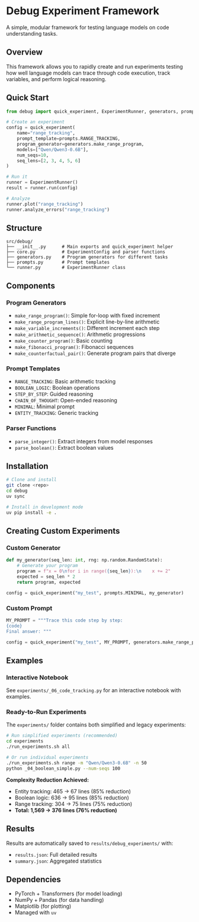 # Debug Experiment Framework

A simple, modular framework for testing language models on code understanding tasks.

## Overview

This framework allows you to rapidly create and run experiments testing how well language models can trace through code execution, track variables, and perform logical reasoning.

## Quick Start

```python
from debug import quick_experiment, ExperimentRunner, generators, prompts

# Create an experiment
config = quick_experiment(
    name="range_tracking", 
    prompt_template=prompts.RANGE_TRACKING,
    program_generator=generators.make_range_program,
    models=["Qwen/Qwen3-0.6B"],
    num_seqs=10,
    seq_lens=[2, 3, 4, 5, 6]
)

# Run it
runner = ExperimentRunner()
result = runner.run(config)

# Analyze
runner.plot("range_tracking")
runner.analyze_errors("range_tracking")
```

## Structure

```
src/debug/
├── __init__.py      # Main exports and quick_experiment helper
├── core.py          # ExperimentConfig and parser functions  
├── generators.py    # Program generators for different tasks
├── prompts.py       # Prompt templates
└── runner.py        # ExperimentRunner class
```

## Components

### Program Generators
- `make_range_program()`: Simple for-loop with fixed increment
- `make_range_program_lines()`: Explicit line-by-line arithmetic
- `make_variable_increments()`: Different increment each step
- `make_arithmetic_sequence()`: Arithmetic progressions
- `make_counter_program()`: Basic counting
- `make_fibonacci_program()`: Fibonacci sequences
- `make_counterfactual_pair()`: Generate program pairs that diverge

### Prompt Templates
- `RANGE_TRACKING`: Basic arithmetic tracking
- `BOOLEAN_LOGIC`: Boolean operations
- `STEP_BY_STEP`: Guided reasoning
- `CHAIN_OF_THOUGHT`: Open-ended reasoning
- `MINIMAL`: Minimal prompt
- `ENTITY_TRACKING`: Generic tracking

### Parser Functions
- `parse_integer()`: Extract integers from model responses
- `parse_boolean()`: Extract boolean values

## Installation

```bash
# Clone and install
git clone <repo>
cd debug
uv sync

# Install in development mode
uv pip install -e .
```

## Creating Custom Experiments

### Custom Generator
```python
def my_generator(seq_len: int, rng: np.random.RandomState):
    # Generate your program
    program = f"x = 0\nfor i in range({seq_len}):\n    x += 2"
    expected = seq_len * 2
    return program, expected

config = quick_experiment("my_test", prompts.MINIMAL, my_generator)
```

### Custom Prompt
```python
MY_PROMPT = """Trace this code step by step:
{code}
Final answer: """

config = quick_experiment("my_test", MY_PROMPT, generators.make_range_program)
```

## Examples

### Interactive Notebook
See `experiments/_06_code_tracking.py` for an interactive notebook with examples.

### Ready-to-Run Experiments
The `experiments/` folder contains both simplified and legacy experiments:

```bash
# Run simplified experiments (recommended)
cd experiments
./run_experiments.sh all

# Or run individual experiments
./run_experiments.sh range -m "Qwen/Qwen3-0.6B" -n 50
python _04_boolean_simple.py --num-seqs 100
```

**Complexity Reduction Achieved:**
- Entity tracking: 465 → 67 lines (85% reduction)
- Boolean logic: 636 → 95 lines (85% reduction)  
- Range tracking: 304 → 75 lines (75% reduction)
- **Total: 1,569 → 376 lines (76% reduction)**

## Results

Results are automatically saved to `results/debug_experiments/` with:
- `results.json`: Full detailed results
- `summary.json`: Aggregated statistics

## Dependencies

- PyTorch + Transformers (for model loading)
- NumPy + Pandas (for data handling) 
- Matplotlib (for plotting)
- Managed with `uv`
